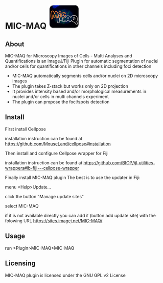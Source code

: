 # MIC-MAQ <img src="resources/MIC-MAQ_logo.png" width="100" >

## About 

MIC-MAQ for Microscopy Images of Cells - Multi Analyses and Quantifications is an ImageJ/Fiji Plugin for automatic segmentation of nuclei and/or cells for quantifications in other channels including foci detection 

- MIC-MAQ automatically segments cells and/or nuclei on 2D microscopy images 
- The plugin takes Z-stack but works only on 2D projection
- It provides intensity based and/or morphological measurements in nuclei and/or cells in multi channels experiment
- The plugin can propose the foci/spots detection

## Install

First install Cellpose 

installation instruction can be found at 
https://github.com/MouseLand/cellpose#installation

Then install and configure Cellpose wrapper for Fiji 

installation instruction can be found at 
https://github.com/BIOP/ijl-utilities-wrappers#ib-fiji---cellpose-wrapper

Finally install MIC-MAQ plugin
The best is to use the updater in Fiji:

menu >Help>Update...

click the button "Manage update sites"

select MIC-MAQ

if it is not available directly you can add it (button add update site) with the folowing URL https://sites.imagej.net/MIC-MAQ/


## Usage

run >Plugin>MIC-MAQ>MIC-MAQ

## Licensing

 MIC-MAQ plugin is licensed under the GNU GPL v2 License